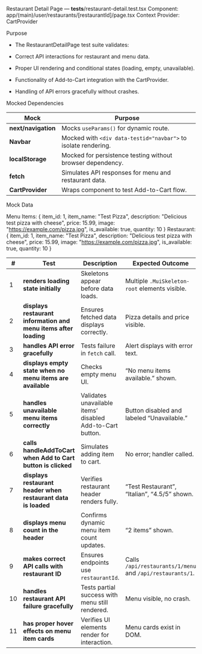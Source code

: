 Restaurant Detail Page — __tests__/restaurant-detail.test.tsx
Component: app/(main)/user/restaurants/[restaurantId]/page.tsx
Context Provider: CartProvider

Purpose

- The RestaurantDetailPage test suite validates:

- Correct API interactions for restaurant and menu data.

- Proper UI rendering and conditional states (loading, empty, unavailable).

- Functionality of Add-to-Cart integration with the CartProvider.

- Handling of API errors gracefully without crashes.

Mocked Dependencies

| Mock                | Purpose                                                        |
| ------------------- | -------------------------------------------------------------- |
| **next/navigation** | Mocks `useParams()` for dynamic route.                         |
| **Navbar**          | Mocked with `<div data-testid="navbar">` to isolate rendering. |
| **localStorage**    | Mocked for persistence testing without browser dependency.     |
| **fetch**           | Simulates API responses for menu and restaurant data.          |
| **CartProvider**    | Wraps component to test Add-to-Cart flow.                      |

Mock Data

Menu Items:
    {
    item_id: 1,
    item_name: "Test Pizza",
    description: "Delicious test pizza with cheese",
    price: 15.99,
    image: "https://example.com/pizza.jpg",
    is_available: true,
    quantity: 10
    }
Restaurant:
    {
    item_id: 1,
    item_name: "Test Pizza",
    description: "Delicious test pizza with cheese",
    price: 15.99,
    image: "https://example.com/pizza.jpg",
    is_available: true,
    quantity: 10
    }

| #  | Test                                                             | Description                                               | Expected Outcome                                          |
| -- | ---------------------------------------------------------------- | --------------------------------------------------------- | --------------------------------------------------------- |
| 1  | **renders loading state initially**                              | Skeletons appear before data loads.                       | Multiple `.MuiSkeleton-root` elements visible.            |
| 2  | **displays restaurant information and menu items after loading** | Ensures fetched data displays correctly.                  | Pizza details and price visible.                          |
| 3  | **handles API error gracefully**                                 | Tests failure in `fetch` call.                            | Alert displays with error text.                           |
| 4  | **displays empty state when no menu items are available**        | Checks empty menu UI.                                     | “No menu items available.” shown.                         |
| 5  | **handles unavailable menu items correctly**                     | Validates unavailable items’ disabled Add-to-Cart button. | Button disabled and labeled “Unavailable.”                |
| 6  | **calls handleAddToCart when Add to Cart button is clicked**     | Simulates adding item to cart.                            | No error; handler called.                                 |
| 7  | **displays restaurant header when restaurant data is loaded**    | Verifies restaurant header renders fully.                 | “Test Restaurant”, “Italian”, “4.5/5” shown.              |
| 8  | **displays menu count in the header**                            | Confirms dynamic menu item count updates.                 | “2 items” shown.                                          |
| 9  | **makes correct API calls with restaurant ID**                   | Ensures endpoints use `restaurantId`.                     | Calls `/api/restaurants/1/menu` and `/api/restaurants/1`. |
| 10 | **handles restaurant API failure gracefully**                    | Tests partial success with menu still rendered.           | Menu visible, no crash.                                   |
| 11 | **has proper hover effects on menu item cards**                  | Verifies UI elements render for interaction.              | Menu cards exist in DOM.                                  |

